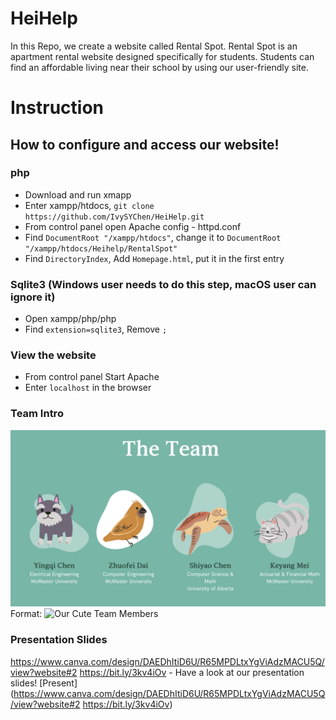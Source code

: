 # HeiHelp
In this Repo, we create a website called Rental Spot. Rental Spot is an apartment rental website designed specifically for students. Students can find an affordable living near their school by using our user-friendly site.

# Instruction
## How to configure and access our website!

### php
* Download and run xmapp
* Enter xampp/htdocs, `git clone https://github.com/IvySYChen/HeiHelp.git`
* From control panel open Apache config - httpd.conf
* Find `DocumentRoot "/xampp/htdocs"`, change it to `DocumentRoot "/xampp/htdocs/Heihelp/RentalSpot"`
* Find `DirectoryIndex`, Add `Homepage.html`, put it in the first entry

### Sqlite3 (Windows user needs to do this step, macOS user can ignore it)
* Open xampp/php/php
* Find `extension=sqlite3`, Remove `;`

### View the website

* From control panel Start Apache
* Enter `localhost` in the browser


### Team Intro

![GitHub Logo](Image/team_image.png)
Format: ![Our Cute Team Members](url)

### Presentation Slides

https://www.canva.com/design/DAEDhItiD6U/R65MPDLtxYgViAdzMACU5Q/view?website#2
https://bit.ly/3kv4iOv - Have a look at our presentation slides!
[Present](https://www.canva.com/design/DAEDhItiD6U/R65MPDLtxYgViAdzMACU5Q/view?website#2
https://bit.ly/3kv4iOv)
